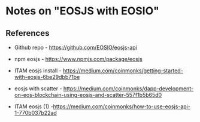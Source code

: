# Notes on "EOSJS with EOSIO"

## References
* Github repo - https://github.com/EOSIO/eosjs-api
* npm eosjs - https://www.npmjs.com/package/eosjs
* ITAM eosjs install - https://medium.com/coinmonks/getting-started-with-eosjs-6be29dbb71be
* eosjs with scatter - https://medium.com/coinmonks/dapp-development-on-eos-blockchain-using-eosjs-and-scatter-557f1b5b65d0

* ITAM eosjs (1) -https://medium.com/coinmonks/how-to-use-eosjs-api-1-770b037b22ad

